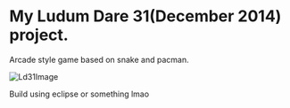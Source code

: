 # My Ludum Dare 31(December 2014) project.
Arcade style game based on snake and pacman.

![Ld31Image](https://github.com/Madlumi/LD31/assets/61489225/ec01b841-97df-4f26-be0d-c45a953a873b)


Build using eclipse or something lmao

